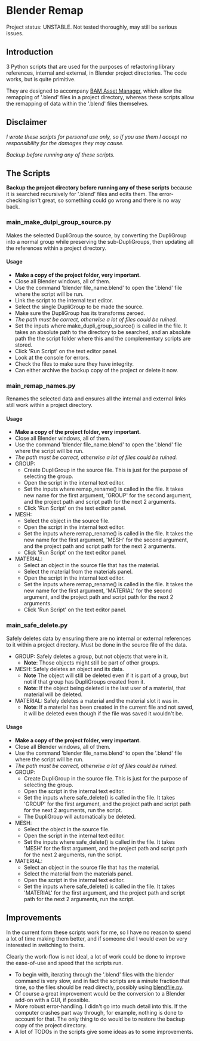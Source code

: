 <!-- 2018_05_11_17_52_31 -->

# Blender Remap

Project status: UNSTABLE. Not tested thoroughly, may still be serious issues.

## Introduction

3 Python scripts that are used for the purposes of refactoring library references, internal and external, in Blender project directories. The code works, but is quite primitive.

They are designed to accompany [BAM Asset Manager](https://docs.blender.org/manual/en/dev/pipeline/bam.html), which allow the remapping of '.blend' files in a project directory, whereas these scripts allow the remapping of data within the '.blend' files themselves.

## Disclaimer

*I wrote these scripts for personal use only, so if you use them I accept no responsibility for the damages they may cause.*

*Backup before running any of these scripts.*

## The Scripts

**Backup the project directory before running any of these scripts** because it is searched recursively for '.blend' files and edits them. The error-checking isn't great, so something could go wrong and there is no way back.

### main_make_dulpi_group_source.py

Makes the selected DupliGroup the source, by converting the DupliGroup into a normal group while preserving the sub-DupliGroups, then updating all the references within a project directory.

#### Usage

- **Make a copy of the project folder, very important.**
- Close all Blender windows, all of them.
- Use the command 'blender file_name.blend' to open the '.blend' file where the script will be run.
- Link the script to the internal text editor.
- Select the single DupliGroup to be made the source.
- Make sure the DupliGroup has its transforms zeroed.
- *The path must be correct, otherwise a lot of files could be ruined.*
- Set the inputs where make_dupli_group_source() is called in the file. It takes an absolute path to the directory to be searched, and an absolute path the the script folder where this and the complementary scripts are stored.
- Click 'Run Script' on the text editor panel.
- Look at the console for errors.
- Check the files to make sure they have integrity.
- Can either archive the backup copy of the project or delete it now.

### main_remap_names.py

Renames the selected data and ensures all the internal and external links still work within a project directory.

#### Usage

- **Make a copy of the project folder, very important.**
- Close all Blender windows, all of them.
- Use the command 'blender file_name.blend' to open the '.blend' file where the script will be run.
- *The path must be correct, otherwise a lot of files could be ruined.*
- GROUP:
    - Create DupliGroup in the source file. This is just for the purpose of selecting the group.
    - Open the script in the internal text editor.
    - Set the inputs where remap_rename() is called in the file. It takes new name for the first argument, 'GROUP' for the second argument, and the project path and script path for the next 2 arguments.
    - Click 'Run Script' on the text editor panel.
- MESH:
    - Select the object in the source file.
    - Open the script in the internal text editor.
    - Set the inputs where remap_rename() is called in the file. It takes the new name for the first argument, 'MESH' for the second argument, and the project path and script path for the next 2 arguments.
    - Click 'Run Script' on the text editor panel.
- MATERIAL:
    - Select an object in the source file that has the material.
    - Select the material from the materials panel.
    - Open the script in the internal text editor.
    - Set the inputs where remap_rename() is called in the file. It takes the new name for the first argument, 'MATERIAL' for the second argument, and the project path and script path for the next 2 arguments.
    - Click 'Run Script' on the text editor panel.

### main_safe_delete.py

Safely deletes data by ensuring there are no internal or external references to it within a project directory. Must be done in the source file of the data.

- GROUP: Safely deletes a group, but not objects that were in it.
    - **Note**: Those objects might still be part of other groups.
- MESH: Safely deletes an object and its data.
    - **Note** The object will still be deleted even if it is part of a group, but not if that group has DupliGroups created from it.
    - **Note**: If the object being deleted is the last user of a material, that material will be deleted.
- MATERIAL: Safely deletes a material and the material slot it was in.
    - **Note**: If a material has been created in the current file and not saved, it will be deleted even though if the file was saved it wouldn't be.

#### Usage

- **Make a copy of the project folder, very important.**
- Close all Blender windows, all of them.
- Use the command 'blender file_name.blend' to open the '.blend' file where the script will be run.
- *The path must be correct, otherwise a lot of files could be ruined.*
- GROUP:
    - Create DupliGroup in the source file. This is just for the purpose of selecting the group.
    - Open the script in the internal text editor.
    - Set the inputs where safe_delete() is called in the file. It takes 'GROUP' for the first argument, and the project path and script path for the next 2 arguments, run the script.
    - The DupliGroup will automatically be deleted.
- MESH:
    - Select the object in the source file.
    - Open the script in the internal text editor.
    - Set the inputs where safe_delete() is called in the file. It takes 'MESH' for the first argument, and the project path and script path for the next 2 arguments, run the script.
- MATERIAL:
    - Select an object in the source file that has the material.
    - Select the material from the materials panel.
    - Open the script in the internal text editor.
    - Set the inputs where safe_delete() is called in the file. It takes 'MATERIAL' for the first argument, and the project path and script path for the next 2 arguments, run the script.

## Improvements

In the current form these scripts work for me, so I have no reason to spend a lot of time making them better, and if someone did I would even be very interested in switching to theirs.

Clearly the work-flow is not ideal, a lot of work could be done to improve the ease-of-use and speed that the scripts run.

- To begin with, iterating through the '.blend' files with the blender command is very slow, and in fact the scripts are a minute fraction that time, so the files should be read directly, possibly using [blendfile.py](https://github.com/scorpion81/blender-addons/blob/master/io_blend_utils/blend/blendfile.py).
- Of course a great improvement would be the conversion to a Blender add-on with a GUI, if possible.
- More robust error-handling. I didn't go into much detail into this. If the computer crashes part way through, for example, nothing is done to account for that. The only thing to do would be to restore the backup copy of the project directory.
- A lot of TODOs in the scripts give some ideas as to some improvements.
